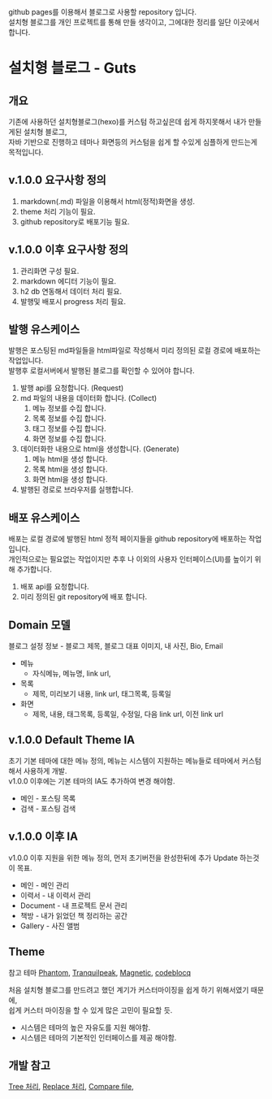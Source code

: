 
github pages를 이용해서 블로그로 사용할 repository 입니다.  
설치형 블로그를 개인 프로젝트를 통해 만들 생각이고, 그에대한 정리를 일단 이곳에서 합니다.

# 설치형 블로그 - Guts

## 개요

기존에 사용하던 설치형블로그(hexo)를 커스텀 하고싶은데 쉽게 하지못해서 내가 만들게된 설치형 블로그,  
자바 기반으로 진행하고 테마나 화면등의 커스텀을 쉽게 할 수있게 심플하게 만드는게 목적입니다.

## v.1.0.0 요구사항 정의

1. markdown(.md) 파일을 이용해서 html(정적)화면을 생성.
2. theme 처리 기능이 필요.
3. github repository로 배포기능 필요.


## v.1.0.0 이후 요구사항 정의

1. 관리화면 구성 필요.
2. markdown 에디터 기능이 필요.
3. h2 db 연동해서 데이터 처리 필요.
4. 발행및 배포시 progress 처리 필요.


## 발행 유스케이스

발행은 포스팅된 md파일들을 html파일로 작성해서 미리 정의된 로컬 경로에 배포하는 작업입니다.  
발행후 로컬서버에서 발행된 블로그를  확인할 수 있어야 합니다.

1. 발행 api를 요청합니다. (Request)
2. md 파일의 내용을 데이터화 합니다. (Collect)
    1. 메뉴 정보를 수집 합니다.
    2. 목록 정보를 수집 합니다.
    3. 태그 정보를 수집 합니다.
    4. 화면 정보를 수집 합니다.
4. 데이터화한 내용으로 html을 생성합니다. (Generate)
    1. 메뉴 html을 생성 합니다.
    2. 목록 html을 생성 합니다.
    3. 화면 html을 생성 합니다.
6. 발행된 경로로 브라우저를 실행합니다.


## 배포 유스케이스

배포는 로컬 경로에 발행된 html 정적 페이지들을 github repository에 배포하는 작업입니다.  
개인적으로는 필요없는 작업이지만 추후 나 이외의 사용자 인터페이스(UI)를 높이기 위해 추가합니다. 

1. 배포 api를 요청합니다.
2. 미리 정의된 git repository에 배포 합니다.


## Domain 모델

블로그 설정 정보
    - 블로그 제목, 블로그 대표 이미지, 내 사진, Bio, Email

- 메뉴
    - 자식메뉴, 메뉴명, link url, 
- 목록
    - 제목, 미리보기 내용, link url, 태그목록, 등록일
- 화면
    - 제목, 내용, 태그목록, 등록일, 수정일, 다음 link url, 이전 link url


## v.1.0.0 Default Theme IA

초기 기본 테마에 대한 메뉴 정의, 메뉴는 시스템이 지원하는 메뉴들로 테마에서 커스텀해서 사용하게 개발.  
v1.0.0 이후에는 기본 테마의 IA도 추가하여 변경 해야함.

- 메인 - 포스팅 목록
- 검색 - 포스팅 검색


## v.1.0.0 이후 IA

v1.0.0 이후 지원을 위한 메뉴 정의, 먼저 초기버전을 완성한뒤에 추가 Update 하는것이 목표.

- 메인 - 메인 관리
- 이력서 - 내 이력서 관리
- Document - 내 프로젝트 문서 관리
- 책방 - 내가 읽었던 책 정리하는 공간
- Gallery - 사진 앨범


## Theme

참고 테마
[Phantom](https://www.codeblocq.com/assets/projects/hexo-theme-phantom/), 
[Tranquilpeak](https://louisbarranqueiro.github.io/hexo-theme-tranquilpeak/), 
[Magnetic](https://www.codeblocq.com/assets/projects/hexo-theme-magnetic/),
[codeblocq](https://www.codeblocq.com/)


처음 설치형 블로그를 만드려고 했던 계기가 커스터마이징을 쉽게 하기 위해서였기 때문에,  
쉽게 커스터 마이징을 할 수 있게 많은 고민이 필요할 듯.  

- 시스템은 테마의 높은 자유도를 지원 해야함.
- 시스템은 테마의 기본적인 인터페이스를 제공 해야함.


## 개발 참고

[Tree 처리](https://stackoverflow.com/questions/1005551/construct-a-tree-structure-from-list-of-string-paths),
[Replace 처리](https://stackoverflow.com/questions/8293709/how-to-replace-all-key-in-string/8293739),
[Compare file](https://www.baeldung.com/java-compare-files),
